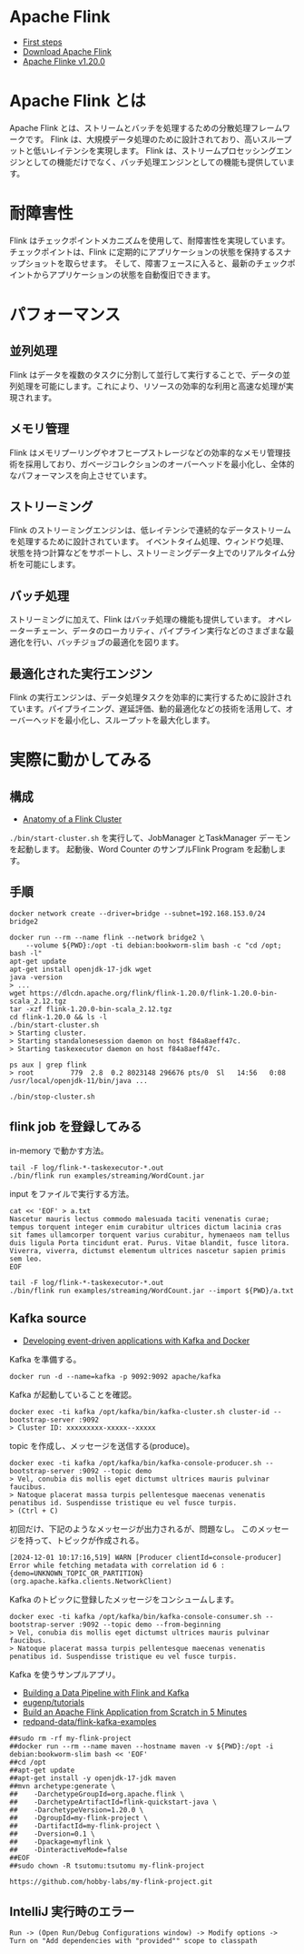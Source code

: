 # Apache Flink
* [First steps](https://nightlies.apache.org/flink/flink-docs-stable/docs/try-flink/local_installation/)
* [Download Apache Flink](https://flink.apache.org/downloads/)
* [Apache Flinke v1.20.0](https://github.com/apache/flink/tree/release-1.20.0)

# Apache Flink とは
Apache Flink とは、ストリームとバッチを処理するための分散処理フレームワークです。
Flink は、大規模データ処理のために設計されており、高いスループットと低いレイテンシを実現します。
Flink は、ストリームプロセッシングエンジンとしての機能だけでなく、バッチ処理エンジンとしての機能も提供しています。

# 耐障害性
Flink はチェックポイントメカニズムを使用して、耐障害性を実現しています。
チェックポイントは、Flink に定期的にアプリケーションの状態を保持するスナップショットを取らせます。
そして、障害フェースに入ると、最新のチェックポイントからアプリケーションの状態を自動復旧できます。

# パフォーマンス

## 並列処理
Flink はデータを複数のタスクに分割して並行して実行することで、データの並列処理を可能にします。これにより、リソースの効率的な利用と高速な処理が実現されます。

## メモリ管理
Flink はメモリプーリングやオフヒープストレージなどの効率的なメモリ管理技術を採用しており、ガベージコレクションのオーバーヘッドを最小化し、全体的なパフォーマンスを向上させています。

## ストリーミング
Flink のストリーミングエンジンは、低レイテンシで連続的なデータストリームを処理するために設計されています。
イベントタイム処理、ウィンドウ処理、状態を持つ計算などをサポートし、ストリーミングデータ上でのリアルタイム分析を可能にします。

## バッチ処理
ストリーミングに加えて、Flink はバッチ処理の機能も提供しています。
オペレーターチェーン、データのローカリティ、パイプライン実行などのさまざまな最適化を行い、バッチジョブの最適化を図ります。

## 最適化された実行エンジン
Flink の実行エンジンは、データ処理タスクを効率的に実行するために設計されています。パイプライニング、遅延評価、動的最適化などの技術を活用して、オーバーヘッドを最小化し、スループットを最大化します。  


# 実際に動かしてみる

## 構成
* [Anatomy of a Flink Cluster](https://nightlies.apache.org/flink/flink-docs-master/docs/concepts/flink-architecture/#anatomy-of-a-flink-cluster)  

`./bin/start-cluster.sh` を実行して、JobManager とTaskManager デーモンを起動します。
起動後、Word Counter のサンプルFlink Program を起動します。

## 手順

```
docker network create --driver=bridge --subnet=192.168.153.0/24 bridge2

docker run --rm --name flink --network bridge2 \
    --volume ${PWD}:/opt -ti debian:bookworm-slim bash -c "cd /opt; bash -l"
apt-get update
apt-get install openjdk-17-jdk wget
java -version
> ...
wget https://dlcdn.apache.org/flink/flink-1.20.0/flink-1.20.0-bin-scala_2.12.tgz
tar -xzf flink-1.20.0-bin-scala_2.12.tgz
cd flink-1.20.0 && ls -l
./bin/start-cluster.sh
> Starting cluster.
> Starting standalonesession daemon on host f84a8aeff47c.
> Starting taskexecutor daemon on host f84a8aeff47c.

ps aux | grep flink
> root         779  2.8  0.2 8023148 296676 pts/0  Sl   14:56   0:08 /usr/local/openjdk-11/bin/java ...

./bin/stop-cluster.sh
```

## flink job を登録してみる
in-memory で動かす方法。
```
tail -F log/flink-*-taskexecutor-*.out
./bin/flink run examples/streaming/WordCount.jar
```

input をファイルで実行する方法。
```
cat << 'EOF' > a.txt
Nascetur mauris lectus commodo malesuada taciti venenatis curae; tempus torquent integer enim curabitur ultrices dictum lacinia cras sit fames ullamcorper torquent varius curabitur, hymenaeos nam tellus duis ligula Porta tincidunt erat. Purus. Vitae blandit, fusce litora. Viverra, viverra, dictumst elementum ultrices nascetur sapien primis sem leo.
EOF

tail -F log/flink-*-taskexecutor-*.out
./bin/flink run examples/streaming/WordCount.jar --import ${PWD}/a.txt
```

## Kafka source
* [Developing event-driven applications with Kafka and Docker](https://docs.docker.com/guides/kafka/)

Kafka を準備する。
```
docker run -d --name=kafka -p 9092:9092 apache/kafka
```

Kafka が起動していることを確認。
```
docker exec -ti kafka /opt/kafka/bin/kafka-cluster.sh cluster-id --bootstrap-server :9092
> Cluster ID: xxxxxxxxx-xxxxx--xxxxx
```

topic を作成し、メッセージを送信する(produce)。
```
docker exec -ti kafka /opt/kafka/bin/kafka-console-producer.sh --bootstrap-server :9092 --topic demo
> Vel, conubia dis mollis eget dictumst ultrices mauris pulvinar faucibus.
> Natoque placerat massa turpis pellentesque maecenas venenatis penatibus id. Suspendisse tristique eu vel fusce turpis.
> (Ctrl + C)
```

初回だけ、下記のようなメッセージが出力されるが、問題なし。
このメッセージを持って、トピックが作成される。
```
[2024-12-01 10:17:16,519] WARN [Producer clientId=console-producer] Error while fetching metadata with correlation id 6 : {demo=UNKNOWN_TOPIC_OR_PARTITION} (org.apache.kafka.clients.NetworkClient)
```

Kafka のトピックに登録したメッセージをコンシュームします。
```
docker exec -ti kafka /opt/kafka/bin/kafka-console-consumer.sh --bootstrap-server :9092 --topic demo --from-beginning
> Vel, conubia dis mollis eget dictumst ultrices mauris pulvinar faucibus.
> Natoque placerat massa turpis pellentesque maecenas venenatis penatibus id. Suspendisse tristique eu vel fusce turpis.
```

Kafka を使うサンプルアプリ。
* [Building a Data Pipeline with Flink and Kafka](https://www.baeldung.com/kafka-flink-data-pipeline)
* [eugenp/tutorials](https://github.com/eugenp/tutorials/tree/master/apache-kafka-2)
* [Build an Apache Flink Application from Scratch in 5 Minutes](https://alibaba-cloud.medium.com/build-an-apache-flink-application-from-scratch-in-5-minutes-a252741d24b2)
* [redpand-data/flink-kafka-examples](https://github.com/redpanda-data/flink-kafka-examples)

```
##sudo rm -rf my-flink-project
##docker run --rm --name maven --hostname maven -v ${PWD}:/opt -i debian:bookworm-slim bash << 'EOF'
##cd /opt
##apt-get update
##apt-get install -y openjdk-17-jdk maven
##mvn archetype:generate \
##    -DarchetypeGroupId=org.apache.flink \
##    -DarchetypeArtifactId=flink-quickstart-java \
##    -DarchetypeVersion=1.20.0 \
##    -DgroupId=my-flink-project \
##    -DartifactId=my-flink-project \
##    -Dversion=0.1 \
##    -Dpackage=myflink \
##    -DinteractiveMode=false
##EOF
##sudo chown -R tsutomu:tsutomu my-flink-project
```

```
https://github.com/hobby-labs/my-flink-project.git
```

## IntelliJ 実行時のエラー
```
Run -> (Open Run/Debug Configurations window) -> Modify options -> Turn on "Add dependencies with "provided"" scope to classpath
```

